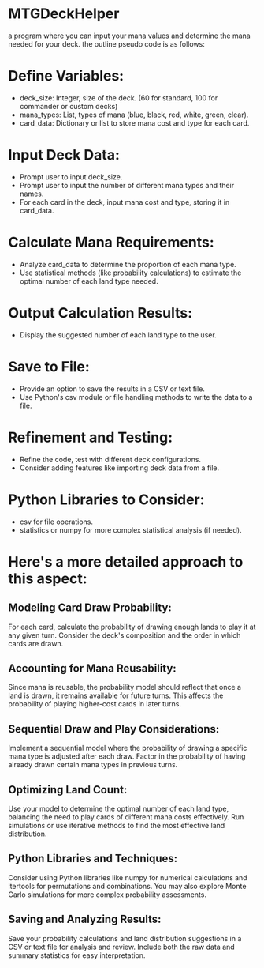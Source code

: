 # MTGDeckHelper
a program where you can input your mana values and determine the mana needed for your deck. 
the outline pseudo code is as follows:

# Define Variables:
- deck_size: Integer, size of the deck. (60 for standard, 100 for commander or custom decks)
- mana_types: List, types of mana (blue, black, red, white, green, clear).
- card_data: Dictionary or list to store mana cost and type for each card.

# Input Deck Data:
- Prompt user to input deck_size.
- Prompt user to input the number of different mana types and their names.
- For each card in the deck, input mana cost and type, storing it in card_data.

# Calculate Mana Requirements:
- Analyze card_data to determine the proportion of each mana type.
- Use statistical methods (like probability calculations) to estimate the optimal number of each land type needed.

# Output Calculation Results:
- Display the suggested number of each land type to the user.

# Save to File:
- Provide an option to save the results in a CSV or text file.
- Use Python's csv module or file handling methods to write the data to a file.

# Refinement and Testing:
- Refine the code, test with different deck configurations.
- Consider adding features like importing deck data from a file.

# Python Libraries to Consider:
- csv for file operations.
- statistics or numpy for more complex statistical analysis (if needed).

# Here's a more detailed approach to this aspect:
## Modeling Card Draw Probability:
For each card, calculate the probability of drawing enough lands to play it at any given turn.
Consider the deck's composition and the order in which cards are drawn.

## Accounting for Mana Reusability:
Since mana is reusable, the probability model should reflect that once a land is drawn, it remains available for future turns.
This affects the probability of playing higher-cost cards in later turns.

## Sequential Draw and Play Considerations:
Implement a sequential model where the probability of drawing a specific mana type is adjusted after each draw.
Factor in the probability of having already drawn certain mana types in previous turns.

## Optimizing Land Count:
Use your model to determine the optimal number of each land type, balancing the need to play cards of different mana costs effectively.
Run simulations or use iterative methods to find the most effective land distribution.

## Python Libraries and Techniques:
Consider using Python libraries like numpy for numerical calculations and itertools for permutations and combinations.
You may also explore Monte Carlo simulations for more complex probability assessments.

## Saving and Analyzing Results:
Save your probability calculations and land distribution suggestions in a CSV or text file for analysis and review.
Include both the raw data and summary statistics for easy interpretation.